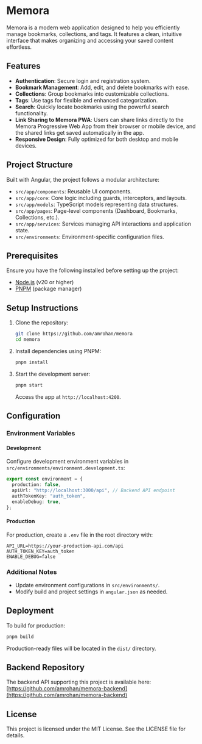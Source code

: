 # Memora

Memora is a modern web application designed to help you efficiently manage bookmarks, collections, and tags. It features a clean, intuitive interface that makes organizing and accessing your saved content effortless.

## Features

- **Authentication**: Secure login and registration system.
- **Bookmark Management**: Add, edit, and delete bookmarks with ease.
- **Collections**: Group bookmarks into customizable collections.
- **Tags**: Use tags for flexible and enhanced categorization.
- **Search**: Quickly locate bookmarks using the powerful search functionality.
- **Link Sharing to Memora PWA**: Users can share links directly to the Memora Progressive Web App from their browser or mobile device, and the shared links get saved automatically in the app.
- **Responsive Design**: Fully optimized for both desktop and mobile devices.

## Project Structure

Built with Angular, the project follows a modular architecture:

- `src/app/components`: Reusable UI components.
- `src/app/core`: Core logic including guards, interceptors, and layouts.
- `src/app/models`: TypeScript models representing data structures.
- `src/app/pages`: Page-level components (Dashboard, Bookmarks, Collections, etc.).
- `src/app/services`: Services managing API interactions and application state.
- `src/environments`: Environment-specific configuration files.

## Prerequisites

Ensure you have the following installed before setting up the project:

- [Node.js](https://nodejs.org/) (v20 or higher)
- [PNPM](https://pnpm.io/) (package manager)

## Setup Instructions

1. Clone the repository:

   ```bash
   git clone https://github.com/amrohan/memora
   cd memora
   ```

2. Install dependencies using PNPM:

   ```bash
   pnpm install
   ```

3. Start the development server:

   ```bash
   pnpm start
   ```

   Access the app at `http://localhost:4200`.

## Configuration

### Environment Variables

#### Development

Configure development environment variables in `src/environments/environment.development.ts`:

```typescript
export const environment = {
  production: false,
  apiUrl: "http://localhost:3000/api", // Backend API endpoint
  authTokenKey: "auth_token",
  enableDebug: true,
};
```

#### Production

For production, create a `.env` file in the root directory with:

```
API_URL=https://your-production-api.com/api
AUTH_TOKEN_KEY=auth_token
ENABLE_DEBUG=false
```

### Additional Notes

- Update environment configurations in `src/environments/`.
- Modify build and project settings in `angular.json` as needed.

## Deployment

To build for production:

```bash
pnpm build
```

Production-ready files will be located in the `dist/` directory.

## Backend Repository

The backend API supporting this project is available here:
[https://github.com/amrohan/memora-backend](https://github.com/amrohan/memora-backend)

## License

This project is licensed under the MIT License. See the LICENSE file for details.
